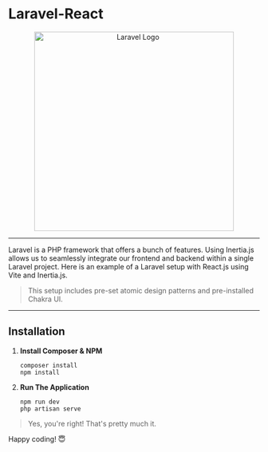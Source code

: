 # Laravel-React

<p align="center"><a href="https://laravel.com" target="_blank"><img src="https://raw.githubusercontent.com/laravel/art/master/logo-lockup/5%20SVG/2%20CMYK/1%20Full%20Color/laravel-logolockup-cmyk-red.svg" width="400" alt="Laravel Logo"></a></p>

---

Laravel is a PHP framework that offers a bunch of features. Using Inertia.js allows us to seamlessly integrate our frontend and backend within a single Laravel project. Here is an example of a Laravel setup with React.js using Vite and Inertia.js.

> This setup includes pre-set atomic design patterns and pre-installed Chakra UI.

---

## Installation

1. **Install Composer & NPM**
     ```
     composer install
     npm install
     ```

2. **Run The Application**
     ```
     npm run dev
     php artisan serve
     ```

> Yes, you're right! That's pretty much it.

Happy coding! 😇
